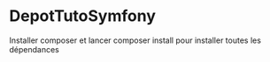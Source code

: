 # DepotTutoSymfony

Installer composer et lancer composer install pour installer toutes les dépendances
